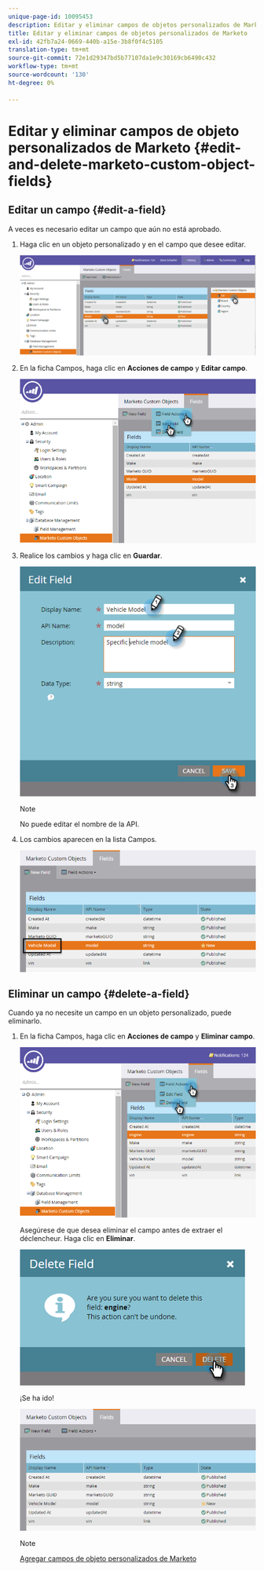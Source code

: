 ```yaml
---
unique-page-id: 10095453
description: Editar y eliminar campos de objetos personalizados de Marketo - Documentos de Marketo - Documentación del producto
title: Editar y eliminar campos de objetos personalizados de Marketo
exl-id: 42fb7a24-0669-440b-a15e-3b8f0f4c5105
translation-type: tm+mt
source-git-commit: 72e1d29347bd5b77107da1e9c30169cb6490c432
workflow-type: tm+mt
source-wordcount: '130'
ht-degree: 0%

---
```


# Editar y eliminar campos de objeto personalizados de Marketo {#edit-and-delete-marketo-custom-object-fields}

## Editar un campo {#edit-a-field}

A veces es necesario editar un campo que aún no está aprobado.

1. Haga clic en un objeto personalizado y en el campo que desee editar.

   ![](assets/image2015-10-2-10-3a55-3a1.png)

1. En la ficha Campos, haga clic en **Acciones de campo** y **Editar campo**.

   ![](assets/image2015-10-2-10-3a53-3a26.png)

1. Realice los cambios y haga clic en **Guardar**.

   ![](assets/image2015-10-2-10-3a58-3a56.png)

   >[!NOTE]
   >
   >No puede editar el nombre de la API.

1. Los cambios aparecen en la lista Campos.

   ![](assets/image2015-10-2-11-3a1-3a13.png)

## Eliminar un campo {#delete-a-field}

Cuando ya no necesite un campo en un objeto personalizado, puede eliminarlo.

1. En la ficha Campos, haga clic en **Acciones de campo** y **Eliminar campo**.

   ![](assets/image2015-10-2-11-3a11-3a20.png)

   Asegúrese de que desea eliminar el campo antes de extraer el déclencheur. Haga clic en **Eliminar**.

   ![](assets/image2015-10-2-11-3a14-3a5.png)

   ¡Se ha ido!

   ![](assets/image2015-10-2-11-3a15-3a48.png)

   >[!NOTE]
   >
   >[Agregar campos de objeto personalizados de Marketo](/help/marketo/product-docs/administration/marketo-custom-objects/add-marketo-custom-object-fields.md)
